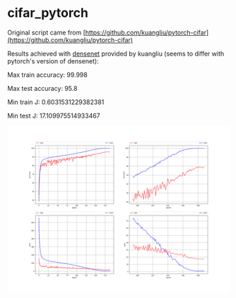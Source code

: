 # cifar_pytorch

Original script came from [https://github.com/kuangliu/pytorch-cifar](https://github.com/kuangliu/pytorch-cifar)

Results achieved with [densenet](https://arxiv.org/abs/1608.06993) provided by kuangliu (seems to differ with pytorch's version of densenet):

Max train accuracy: 99.998

Max test accuracy: 95.8

Min train J: 0.6031531229382381

Min test J: 17.109975514933467

![DenseNet121 results](./results/DenseNet121.png)

